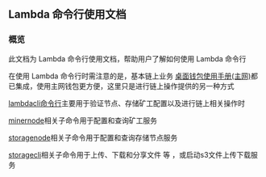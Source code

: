 ## Lambda 命令行使用文档 

### 概览 

此文档为 Lambda 命令行使用文档，帮助用户了解如何使用 Lambda 命令行 

在使用 Lambda 命令行时需注意的是，基本链上业务 [桌面钱包使用手册(主网)](Lambda-Wallet-Guide.md)都已集成，使用主网钱包更方便，这里只是进行链上操作提供的另一种方式 

[lambdacli命令行](http://docs.lambdastorage.com/lambdacli/)主要用于验证节点、存储矿工配置以及进行链上相关操作时 

[minernode](http://docs.lambdastorage.com/minernode/)相关子命令用于配置和查询矿工服务 

[storagenode](http://docs.lambdastorage.com/storagenode/)相关子命令用于配置和查询存储节点服务 

[storagecli](http://docs.lambdastorage.com/storagecli/)相关子命令用于上传、下载和分享文件 等 ，或启动s3文件上传下载服务 
